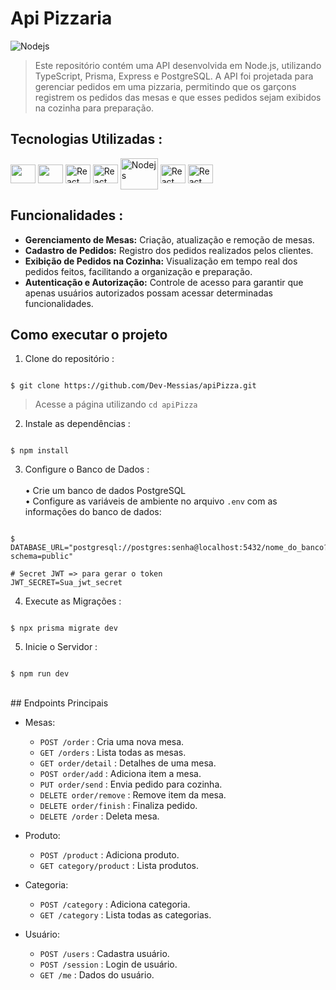 # Api Pizzaria

<img src="https://blog.soaresdev.com/static/18f43b3033c239da5d2525cfd9fdc98f/d9199/nodejs-api-rest.png" alt="Nodejs">

> Este repositório contém uma API desenvolvida em Node.js, utilizando TypeScript, Prisma, Express e PostgreSQL. A API foi projetada para gerenciar pedidos em uma pizzaria, permitindo que os garçons registrem os pedidos das mesas e que esses pedidos sejam exibidos na cozinha para preparação.

 ## Tecnologias Utilizadas :

 <div style="display: inline_block" >
    <img align="center" alt="" height="30" width="40" src="https://cdn.jsdelivr.net/gh/devicons/devicon@latest/icons/vscode/vscode-original.svg" />
    <img align="center" alt="" height="30" width="40" src="https://cdn.jsdelivr.net/gh/devicons/devicon@latest/icons/insomnia/insomnia-original.svg" />
    <img  align="center" alt="React" height="30" width="40" src="https://cdn.jsdelivr.net/gh/devicons/devicon@latest/icons/prisma/prisma-original.svg" />
    <img align="center" alt="React" height="30" width="40" src="https://cdn.jsdelivr.net/gh/devicons/devicon@latest/icons/typescript/typescript-original.svg" />
    <img align="center" alt="Nodejs" height="50" width="60"  src="https://cdn.jsdelivr.net/gh/devicons/devicon@latest/icons/nodejs/nodejs-original-wordmark.svg" />
    <img align="center" alt="React" height="30" width="40" src="https://cdn.jsdelivr.net/gh/devicons/devicon@latest/icons/git/git-original.svg" />
    <img align="center" alt="React" height="30" width="40" src="https://cdn.jsdelivr.net/gh/devicons/devicon@latest/icons/postgresql/postgresql-original.svg" />
</div>

## Funcionalidades :
<ul>
  <li><strong>Gerenciamento de Mesas:</strong> Criação, atualização e remoção de mesas.</li>
  <li><strong>Cadastro de Pedidos:</strong> Registro dos pedidos realizados pelos clientes.</li>
  <li><strong>Exibição de Pedidos na Cozinha:</strong> Visualização em tempo real dos pedidos feitos, facilitando a organização e preparação.</li>
  <li><strong>Autenticação e Autorização:</strong> Controle de acesso para garantir que apenas usuários autorizados possam acessar determinadas funcionalidades.</li>
</ul>

## Como executar o projeto

1. Clone do repositório :

```

$ git clone https://github.com/Dev-Messias/apiPizza.git

```
> Acesse a página utilizando `cd apiPizza`

2. Instale as dependências :

```

$ npm install

```

3. Configure o Banco de Dados :<br><br>
  • Crie um banco de dados PostgreSQL<br>
  • Configure as variáveis de ambiente no arquivo `.env` com as informações do banco de dados:


```

$ DATABASE_URL="postgresql://postgres:senha@localhost:5432/nome_do_banco?schema=public"

# Secret JWT => para gerar o token
JWT_SECRET=Sua_jwt_secret

```
4. Execute as Migrações :

```

$ npx prisma migrate dev

```
5. Inicie o Servidor :

```

$ npm run dev

```
<br>
## Endpoints Principais

- Mesas:
    - `POST /order` : Cria uma nova mesa.
    - `GET /orders` : Lista todas as mesas.
    - `GET order/detail` : Detalhes de uma mesa.
    - `POST order/add` : Adiciona item a mesa.
    - `PUT order/send` : Envia pedido para cozinha.
    - `DELETE order/remove` : Remove item da mesa.
    - `DELETE order/finish` : Finaliza pedido.
    - `DELETE /order` : Deleta mesa.
      
- Produto:
    - `POST /product` : Adiciona produto.
    - `GET category/product` : Lista produtos.

- Categoria:
    - `POST /category` : Adiciona categoria.
    - `GET /category` : Lista todas as categorias.

- Usuário:
    - `POST /users` : Cadastra usuário.
    - `POST /session` : Login de usuário.
    - `GET /me` : Dados do usuário.
 



